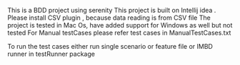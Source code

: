 This is a BDD project using serenity
This project is built on Intellij idea .
Please install CSV plugin , because data reading is from CSV file
The project is tested in Mac Os, have added support for Windows as well but not tested
For Manual testCases please refer test cases in ManualTestCases.txt

To run the test cases either run single scenario or feature file or IMBD runner in testRunner package
